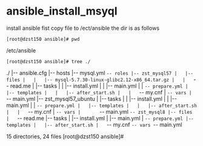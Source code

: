 # ansible_install_msyql
install ansible fist 
copy file to /ect/ansible
the dir is as follows
```
[root@dzst150 ansible]# pwd
```
/etc/ansible
```
[root@dzst150 ansible]# tree ./
```
./
|-- ansible.cfg
|-- hosts
|-- mysql.yml
`-- roles
    |-- zst_mysql57
    |   |-- files
    |   |   |-- mysql-5.7.30-linux-glibc2.12-x86_64.tar.gz
    |   |   `-- read.me
    |   |-- tasks
    |   |   |-- install.yml
    |   |   |-- main.yml
    |   |   `-- prepare.yml
    |   |-- templates
    |   |   |-- after_start.sh
    |   |   `-- my.cnf
    |   `-- vars
    |       `-- main.yml
    |-- zst_mysql57_ubuntu
    |   |-- tasks
    |   |   |-- install.yml
    |   |   |-- main.yml
    |   |   `-- prepare.yml
    |   |-- templates
    |   |   |-- after_start.sh
    |   |   `-- my.cnf
    |   `-- vars
    |       `-- main.yml
    `-- zst_mysql8
        |-- files
        |   `-- read.me
        |-- tasks
        |   |-- install.yml
        |   |-- main.yml
        |   `-- prepare.yml
        |-- templates
        |   |-- after_start.sh
        |   `-- my.cnf
        `-- vars
            `-- main.yml

15 directories, 24 files
[root@dzst150 ansible]# 
